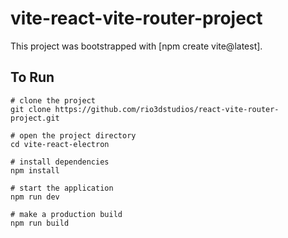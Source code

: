 # vite-react-vite-router-project

This project was bootstrapped with [npm create vite@latest].

## To Run


```
# clone the project
git clone https://github.com/rio3dstudios/react-vite-router-project.git

# open the project directory
cd vite-react-electron

# install dependencies
npm install

# start the application
npm run dev

# make a production build
npm run build
```

